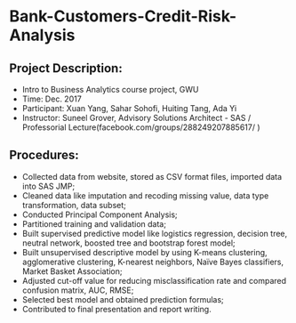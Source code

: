 # Bank-Customers-Credit-Risk-Analysis

## Project Description:
* Intro to Business Analytics course project, GWU
* Time: Dec. 2017
* Participant: Xuan Yang, Sahar Sohofi, Huiting Tang, Ada Yi
* Instructor: Suneel Grover, Advisory Solutions Architect - SAS / Professorial Lecture(facebook.com/groups/288249207885617/ )
 
## Procedures:
* Collected data from website, stored as CSV format files, imported data into SAS JMP;
* Cleaned data like imputation and recoding missing value, data type transformation, data subset;
* Conducted Principal Component Analysis;
* Partitioned training and validation data;
* Built supervised predictive model like logistics regression, decision tree, neutral network, boosted tree and bootstrap forest model;
* Built unsupervised descriptive model by using K-means clustering, agglomerative clustering, K-nearest neighbors, Naïve Bayes classifiers, Market Basket Association; 
* Adjusted cut-off value for reducing misclassification rate and compared confusion matrix, AUC, RMSE;
* Selected best model and obtained prediction formulas;
* Contributed to final presentation and report writing.
